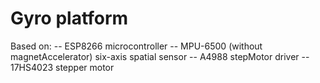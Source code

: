 # Gyro platform
Based on:
-- ESP8266 microcontroller
-- MPU-6500 (without magnetAccelerator) six-axis spatial sensor
-- A4988 stepMotor driver
-- 17HS4023 stepper motor
